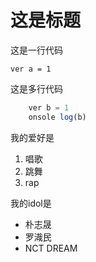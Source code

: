 # 这是标题

这是一行代码

    ver a = 1
    
这是多行代码
```javascript
    ver b = 1
    onsole log(b)
```

我的爱好是

1. 唱歌
2. 跳舞
3. rap

我的idol是

* 朴志晟
* 罗渽民
* NCT DREAM
